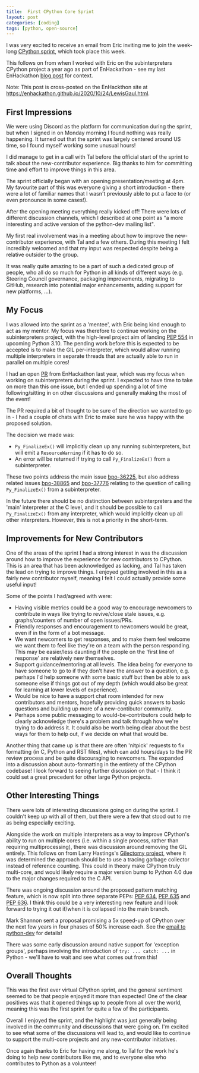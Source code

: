 ```yaml
---
title:  First CPython Core Sprint
layout: post
categories: [coding]
tags: [python, open-source]
---
```


I was very excited to receive an email from Eric inviting me to join the week-long [CPython sprint](https://python-core-sprint-2020.readthedocs.io/), which took place this week.

This follows on from when I worked with Eric on the subinterpreters CPython project a year ago as part of EnHackathon - see my last EnHackathon [blog post](https://enhackathon.github.io/2019/12/11/LewisGaul.html) for context.


Note: This post is cross-posted on the EnHackthon site at <https://enhackathon.github.io/2020/10/24/LewisGaul.html>.


## First Impressions

We were using Discord as the platform for communication during the sprint, but when I signed in on Monday morning I found nothing was really happening. It turned out that the sprint was largely centered around US time, so I found myself working some unusual hours!

I did manage to get in a call with Tal before the official start of the sprint to talk about the new-contributor experience. Big thanks to him for committing time and effort to improve things in this area.

The sprint officially began with an opening presentation/meeting at 4pm. My favourite part of this was everyone giving a short introduction - there were a lot of familiar names that I wasn't previously able to put a face to (or even pronounce in some cases!).

After the opening meeting everything really kicked off! There were lots of different discussion channels, which I described at one point as "a more interesting and active version of the python-dev mailing list".

My first real involvement was in a meeting about how to improve the new-contributor experience, with Tal and a few others. During this meeting I felt incredibly welcomed and that my input was respected despite being a relative outsider to the group.

It was really quite amazing to be a part of such a dedicated group of people, who all do so much for Python in all kinds of different ways (e.g. Steering Council governance, packaging improvements, migrating to GitHub, research into potential major enhancements, adding support for new platforms, ...).


## My Focus

I was allowed into the sprint as a 'mentee', with Eric being kind enough to act as my mentor. My focus was therefore to continue working on the subinterpreters project, with the high-level project aim of landing [PEP 554](https://www.python.org/dev/peps/pep-0554/) in upcoming Python 3.10. The pending work before this is expected to be accepted is to make the GIL per-interpreter, which would allow running multiple interpreters in separate threads that are actually able to run in parallel on multiple cores!

I had an open [PR](https://github.com/python/cpython/pull/17575) from EnHackathon last year, which was my focus when working on subinterpreters during the sprint. I expected to have time to take on more than this one issue, but I ended up spending a lot of time following/sitting in on other discussions and generally making the most of the event!

The PR required a bit of thought to be sure of the direction we wanted to go in - I had a couple of chats with Eric to make sure he was happy with the proposed solution.

The decision we made was:
 - `Py_FinalizeEx()` will implicitly clean up any running subinterpreters, but will emit a `ResourceWarning` if it has to do so.
 - An error will be returned if trying to call `Py_FinalizeEx()` from a subinterpreter.

These two points address the main issue [bpo-36225](https://bugs.python.org/issue36225), but also address related issues [bpo-38865](https://bugs.python.org/issue38865) and [bpo-37776](https://bugs.python.org/issue37776) relating to the question of calling `Py_FinalizeEx()` from a subinterpreter.

In the future there should be no distinction between subinterpreters and the 'main' interpreter at the C level, and it should be possible to call `Py_FinalizeEx()` from any interpreter, which would implicitly clean up all other interpreters. However, this is not a priority in the short-term.


## Improvements for New Contributors

One of the areas of the sprint I had a strong interest in was the discussion around how to improve the experience for new contributors to CPython. This is an area that has been acknowledged as lacking, and Tal has taken the lead on trying to improve things. I enjoyed getting involved in this as a fairly new contributor myself, meaning I felt I could actually provide some useful input!

Some of the points I had/agreed with were:
 - Having visible metrics could be a good way to encourage newcomers to contribute in ways like trying to revive/close stale issues, e.g. graphs/counters of number of open issues/PRs.
 - Friendly responses and encouragement to newcomers would be great, even if in the form of a bot message.
 - We want newcomers to get responses, and to make them feel welcome we want them to feel like they're on a team with the person responding. This may be easier/less daunting if the people on the 'first line of response' are relatively new themselves.
 - Support guidance/mentoring at all levels. The idea being for everyone to have someone to go to if they don't have the answer to a question, e.g. perhaps I'd help someone with some basic stuff but then be able to ask someone else if things got out of my depth (which would also be great for learning at lower levels of experience).
 - Would be nice to have a support chat room intended for new contributors and mentors, hopefully providing quick answers to basic questions and building up more of a new-contibutor community.
 - Perhaps some public messaging to would-be-contributors could help to clearly acknowledge there's a problem and talk through how we're trying to do address it. It could also be worth being clear about the best ways for them to help out, if we decide on what that would be.

Another thing that came up is that there are often 'nitpick' requests to fix formatting (in C, Python and RST files), which can add hours/days to the PR review process and be quite discouraging to newcomers. The expanded into a discussion about auto-formatting in the entirety of the CPython codebase! I look forward to seeing further discussion on that - I think it could set a great precedent for other large Python projects.


## Other Interesting Things

There were lots of interesting discussions going on during the sprint. I couldn't keep up with all of them, but there were a few that stood out to me as being especially exciting.

Alongside the work on multiple interpreters as a way to improve CPython's ability to run on multiple cores (i.e. within a single process, rather than requiring multiprocessing), there was discussion around removing the GIL entirely. This follows on from Larry Hastings's [Gilectomy project](https://pythoncapi.readthedocs.io/gilectomy.html), where it was determined the approach should be to use a tracing garbage collector instead of reference counting. This could in theory make CPython truly multi-core, and would likely require a major version bump to Python 4.0 due to the major changes required to the C API.

There was ongoing discussion around the proposed pattern matching feature, which is now split into three separate PEPs: [PEP 634](https://www.python.org/dev/peps/pep-0634/), [PEP 635](https://www.python.org/dev/peps/pep-0635/) and [PEP 636](https://www.python.org/dev/peps/pep-0636/). I think this could be a very interesting new feature and I look forward to trying it out if/when it is collapsed into the main branch.

Mark Shannon sent a proposal promising a 5x speed-up of CPython over the next few years in four phases of 50% increase each. See the [email to python-dev](https://mail.python.org/archives/list/python-dev@python.org/message/RDXLCH22T2EZDRCBM6ZYYIUTBWQVVVWH/) for details!

There was some early discussion around native support for 'exception groups', perhaps involving the introduction of `try: ... catch: ...` in Python - we'll have to wait and see what comes out from this!


## Overall Thoughts

This was the first ever virtual CPython sprint, and the general sentiment seemed to be that people enjoyed it more than expected! One of the clear positives was that it opened things up to people from all over the world, meaning this was the first sprint for quite a few of the participants.

Overall I enjoyed the sprint, and the highlight was just generally being involved in the community and discussions that were going on. I'm excited to see what some of the discussions will lead to, and would like to continue to support the multi-core projects and any new-contributor initiatives.

Once again thanks to Eric for having me along, to Tal for the work he's doing to help new contributors like me, and to everyone else who contributes to Python as a volunteer!
